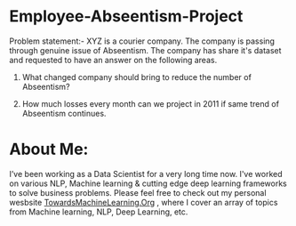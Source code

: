 # Employee-Abseentism-Project
Problem statement:- XYZ is a courier company. The company is passing through genuine issue of Abseentism. The company has share it's dataset and requested to have an answer on the following areas.

1) What changed company should bring to reduce the number of Abseentism?

2) How much losses every month can we project in 2011 if same trend of Abseentism continues.



# **About Me:**
I’ve been working as a Data Scientist for a very long time now. I've worked on various NLP, Machine learning & cutting edge deep learning frameworks to solve business problems. Please feel free to check out my personal wesbsite [TowardsMachineLearning.Org](https://towardsmachinelearning.org/) , where I cover an array of topics from Machine learning, NLP, Deep Learning, etc.
